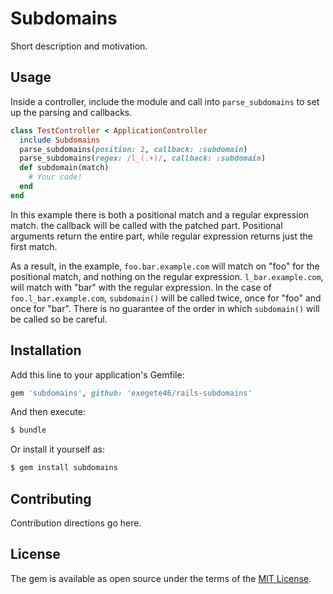 # Subdomains
Short description and motivation.

## Usage
Inside a controller, include the module and call into `parse_subdomains` to set
up the parsing and callbacks.  

```ruby
class TestController < ApplicationController
  include Subdomains
  parse_subdomains(position: 2, callback: :subdomain)
  parse_subdomains(regex: /l_(.+)/, callback: :subdomain)
  def subdomain(match)
    # Your code!
  end
end
```

In this example there is both a positional match and a regular expression match.
the callback will be called with the patched part.  Positional arguments return
the entire part, while regular expression returns just the first match.

As a result, in the example, `foo.bar.example.com` will match on "foo" for the
positional match, and nothing on the regular expression.  `l_bar.example.com`,
will match with "bar" with the regular expression.  In the case of `foo.l_bar.example.com`, `subdomain()`
will be called twice, once for "foo" and once for "bar".  There is no
guarantee of the order in which `subdomain()` will be called so be careful.

## Installation
Add this line to your application's Gemfile:

```ruby
gem 'subdomains', github: 'exegete46/rails-subdomains'
```

And then execute:
```bash
$ bundle
```

Or install it yourself as:
```bash
$ gem install subdomains
```

## Contributing
Contribution directions go here.

## License
The gem is available as open source under the terms of the [MIT License](http://opensource.org/licenses/MIT).
